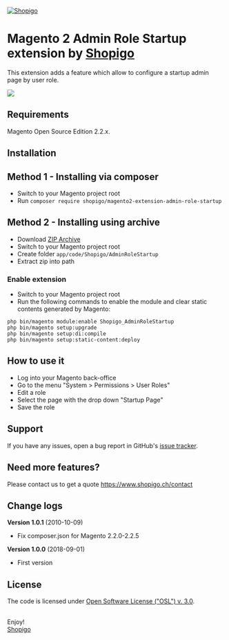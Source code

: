 [![Shopigo](https://www.shopigo.ch/wp-content/uploads/2018/08/github-shopigo-logo.png)](https://www.shopigo.ch)

# Magento 2 Admin Role Startup extension by [Shopigo](https://www.shopigo.ch)

This extension adds a feature which allow to configure a startup admin page by user role.

![](https://www.shopigo.ch/wp-content/uploads/2018/08/github-extension-admin-role-startup-user-role.jpg)

## Requirements

Magento Open Source Edition 2.2.x.

## Installation

## Method 1 - Installing via composer

- Switch to your Magento project root
- Run `composer require shopigo/magento2-extension-admin-role-startup`

## Method 2 - Installing using archive

- Download [ZIP Archive](https://github.com/shopigo/magento2-extension-admin-role-startup/archive/master.zip)
- Switch to your Magento project root
- Create folder `app/code/Shopigo/AdminRoleStartup`
- Extract zip into path

### Enable extension

- Switch to your Magento project root
- Run the following commands to enable the module and clear static contents generated by Magento:
```
php bin/magento module:enable Shopigo_AdminRoleStartup
php bin/magento setup:upgrade
php bin/magento setup:di:compile
php bin/magento setup:static-content:deploy
```

## How to use it

- Log into your Magento back-office
- Go to the menu "System > Permissions > User Roles"
- Edit a role
- Select the page with the drop down "Startup Page"
- Save the role

## Support

If you have any issues, open a bug report in GitHub's [issue tracker](https://github.com/shopigo/magento2-extension-admin-role-startup/issues).

## Need more features?

Please contact us to get a quote https://www.shopigo.ch/contact

## Change logs

**Version 1.0.1** (2010-10-09)
- Fix composer.json for Magento 2.2.0-2.2.5

**Version 1.0.0** (2018-09-01)
- First version

## License

The code is licensed under [Open Software License ("OSL") v. 3.0](http://opensource.org/licenses/osl-3.0.php).

<br/>Enjoy!<br/>
[Shopigo](https://www.shopigo.ch)